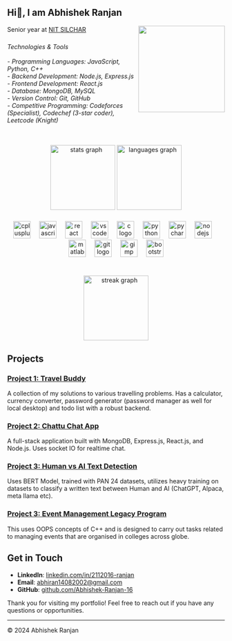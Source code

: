 ## Hi👋, I am Abhishek Ranjan
Senior year at [NIT SILCHAR](http://www.nits.ac.in/) 
<img align="right" height="200" src="https://media.licdn.com/dms/image/C4D03AQGj_8uaj1eekQ/profile-displayphoto-shrink_800_800/0/1652167599605?e=1722470400&v=beta&t=UIaSChomTevlLE9JCSHKfA56eLCYDDiyhqMrLTfGWE4"  />

###

<h6 align="left">Technologies & Tools<br><br>- Programming Languages: JavaScript, Python, C++<br>- Backend Development: Node.js, Express.js<br>- Frontend Development: React.js<br>- Database: MongoDB, MySQL<br>- Version Control: Git, GitHub<br>- Competitive Programming: Codeforces (Specialist), Codechef (3-star coder), Leetcode (Knight)</h6>

###

<br clear="both">

<div align="center">
  <img src="https://github-readme-stats.vercel.app/api?username=Abhishek-Ranjan-16&hide_title=false&hide_rank=false&show_icons=true&include_all_commits=true&count_private=true&disable_animations=false&theme=dracula&locale=en&hide_border=false&order=1" height="150" alt="stats graph"  />
  <img src="https://github-readme-stats.vercel.app/api/top-langs?username=Abhishek-Ranjan-16&locale=en&hide_title=false&layout=compact&card_width=320&langs_count=5&theme=dracula&hide_border=false&order=2" height="150" alt="languages graph"  />
</div>

###

<div align="center">
  <img src="https://cdn.jsdelivr.net/gh/devicons/devicon/icons/cplusplus/cplusplus-original.svg" height="40" alt="cplusplus logo"  />
  <img width="12" />
  <img src="https://cdn.jsdelivr.net/gh/devicons/devicon/icons/javascript/javascript-original.svg" height="40" alt="javascript logo"  />
  <img width="12" />
  <img src="https://cdn.jsdelivr.net/gh/devicons/devicon/icons/react/react-original.svg" height="40" alt="react logo"  />
  <img width="12" />
  <img src="https://cdn.jsdelivr.net/gh/devicons/devicon/icons/vscode/vscode-original.svg" height="40" alt="vscode logo"  />
  <img width="12" />
  <img src="https://cdn.jsdelivr.net/gh/devicons/devicon/icons/c/c-original.svg" height="40" alt="c logo"  />
  <img width="12" />
  <img src="https://cdn.jsdelivr.net/gh/devicons/devicon/icons/python/python-original.svg" height="40" alt="python logo"  />
  <img width="12" />
  <img src="https://cdn.jsdelivr.net/gh/devicons/devicon/icons/pycharm/pycharm-original.svg" height="40" alt="pycharm logo"  />
  <img width="12" />
  <img src="https://cdn.jsdelivr.net/gh/devicons/devicon/icons/nodejs/nodejs-original.svg" height="40" alt="nodejs logo"  />
  <img width="12" />
  <img src="https://cdn.jsdelivr.net/gh/devicons/devicon/icons/matlab/matlab-original.svg" height="40" alt="matlab logo"  />
  <img width="12" />
  <img src="https://cdn.jsdelivr.net/gh/devicons/devicon/icons/git/git-original.svg" height="40" alt="git logo"  />
  <img width="12" />
  <img src="https://cdn.jsdelivr.net/gh/devicons/devicon/icons/gimp/gimp-original.svg" height="40" alt="gimp logo"  />
  <img width="12" />
  <img src="https://cdn.jsdelivr.net/gh/devicons/devicon/icons/bootstrap/bootstrap-original.svg" height="40" alt="bootstrap logo"  />
</div>

###

<br clear="both">

<div align="center">
  <img src="https://streak-stats.demolab.com?user=Abhishek-Ranjan-16&locale=en&mode=daily&theme=dracula&hide_border=false&border_radius=5&order=3" height="150" alt="streak graph"  />
</div>

###

## Projects

### [Project 1: Travel Buddy](https://github.com/Abhishek-Ranjan-16?tab=repositories)
A collection of my solutions to various travelling problems. Has a calculator, currency converter, password generator (password manager as well for local desktop) and todo list with a robust backend.

### [Project 2: Chattu Chat App](https://github.com/Abhishek-Ranjan-16?tab=repositories)
A full-stack application built with MongoDB, Express.js, React.js, and Node.js. Uses socket IO for realtime chat.

### [Project 3: Human vs AI Text Detection](https://github.com/Abhishek-Ranjan-16?tab=repositories)
Uses BERT Model, trained with PAN 24 datasets, utilizes heavy training on datasets to classify a written text between Human and AI (ChatGPT, Alpaca, meta llama etc).

### [Project 3: Event Management Legacy Program](https://github.com/Abhishek-Ranjan-16?tab=repositories)
This uses OOPS concepts of C++ and is designed to carry out tasks related to managing events that are organised in colleges across globe.

## Get in Touch

- **LinkedIn**: [linkedin.com/in/2112016-ranjan](https://www.linkedin.com/in/2112016-ranjan/)
- **Email**: [abhiran14082002@gmail.com](mailto:abhiran14082002@gmail.com)
- **GitHub**: [github.com/Abhishek-Ranjan-16](https://github.com/Abhishek-Ranjan-16)

Thank you for visiting my portfolio! Feel free to reach out if you have any questions or opportunities.

---

&copy; 2024 Abhishek Ranjan
